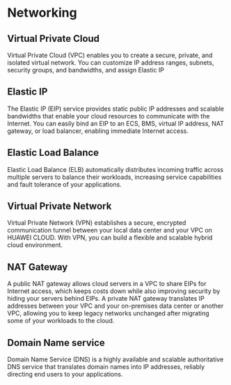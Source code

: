 # Networking

## Virtual Private Cloud​

Virtual Private Cloud (VPC) enables you to create a secure, private, and isolated virtual network. You can customize IP address ranges, subnets, security groups, and bandwidths, and assign Elastic IP

## Elastic IP

The Elastic IP (EIP) service provides static public IP addresses and scalable bandwidths that enable your cloud resources to communicate with the Internet. You can easily bind an EIP to an ECS, BMS, virtual IP address, NAT gateway, or load balancer, enabling immediate Internet access.

## Elastic Load Balance​

Elastic Load Balance (ELB) automatically distributes incoming traffic across multiple servers to balance their workloads, increasing service capabilities and fault tolerance of your applications.

## Virtual Private Network​

Virtual Private Network (VPN) establishes a secure, encrypted communication tunnel between your local data center and your VPC on HUAWEI CLOUD. With VPN, you can build a flexible and scalable hybrid cloud environment.

## NAT Gateway​

A public NAT gateway allows cloud servers in a VPC to share EIPs for Internet access, which keeps costs down while also improving security by hiding your servers behind EIPs. A private NAT gateway translates IP addresses between your VPC and your on-premises data center or another VPC, allowing you to keep legacy networks unchanged after migrating some of your workloads to the cloud.

## Domain Name service

Domain Name Service (DNS) is a highly available and scalable authoritative DNS service that translates domain names into IP addresses, reliably directing end users to your applications.
